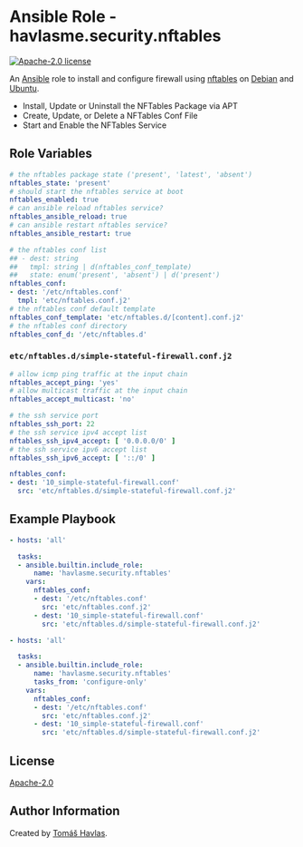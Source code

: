 Ansible Role - havlasme.security.nftables
=========================================

[![Apache-2.0 license][license-image]][license-link]

An [Ansible](https://www.ansible.com/) role to install and configure firewall using [nftables](https://nftables.org/) on [Debian](https://www.debian.org/) and [Ubuntu](https://www.ubuntu.com/).

- Install, Update or Uninstall the NFTables Package via APT
- Create, Update, or Delete a NFTables Conf File
- Start and Enable the NFTables Service

Role Variables
--------------

```yaml
# the nftables package state ('present', 'latest', 'absent')
nftables_state: 'present'
# should start the nftables service at boot
nftables_enabled: true
# can ansible reload nftables service?
nftables_ansible_reload: true
# can ansible restart nftables service?
nftables_ansible_restart: true

# the nftables conf list
## - dest: string
##   tmpl: string | d(nftables_conf_template)
##   state: enum('present', 'absent') | d('present')
nftables_conf:
- dest: '/etc/nftables.conf'
  tmpl: 'etc/nftables.conf.j2'
# the nftables conf default template
nftables_conf_template: 'etc/nftables.d/[content].conf.j2'
# the nftables conf directory
nftables_conf_d: '/etc/nftables.d'
```

### `etc/nftables.d/simple-stateful-firewall.conf.j2`

```yaml title='etc/nftables.d/simple-stateful-firewall.conf.j2'
# allow icmp ping traffic at the input chain
nftables_accept_ping: 'yes'
# allow multicast traffic at the input chain
nftables_accept_multicast: 'no'

# the ssh service port
nftables_ssh_port: 22
# the ssh service ipv4 accept list
nftables_ssh_ipv4_accept: [ '0.0.0.0/0' ]
# the ssh service ipv6 accept list
nftables_ssh_ipv6_accept: [ '::/0' ]
```

```yaml
nftables_conf:
- dest: '10_simple-stateful-firewall.conf'
  src: 'etc/nftables.d/simple-stateful-firewall.conf.j2'
```

Example Playbook
----------------

```yaml title='Minimal'
- hosts: 'all'

  tasks:
  - ansible.builtin.include_role:
      name: 'havlasme.security.nftables'
    vars:
      nftables_conf:
      - dest: '/etc/nftables.conf'
        src: 'etc/nftables.conf.j2'
      - dest: '10_simple-stateful-firewall.conf'
        src: 'etc/nftables.d/simple-stateful-firewall.conf.j2'
```

```yaml title='Configure-Only'
- hosts: 'all'

  tasks:
  - ansible.builtin.include_role:
      name: 'havlasme.security.nftables'
      tasks_from: 'configure-only'
    vars:
      nftables_conf:
      - dest: '/etc/nftables.conf'
        src: 'etc/nftables.conf.j2'
      - dest: '10_simple-stateful-firewall.conf'
        src: 'etc/nftables.d/simple-stateful-firewall.conf.j2'
```

License
-------

[Apache-2.0][license-link]


Author Information
------------------

Created by [Tomáš Havlas](https://havlas.me/).


[license-image]: https://img.shields.io/badge/license-Apache2.0-blue.svg?style=flat-square
[license-link]: ../../LICENSE
